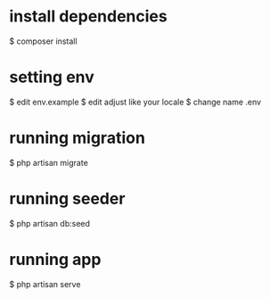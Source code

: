 # install dependencies
$ composer install

# setting env
$ edit env.example
$ edit adjust like your locale
$ change name .env

# running migration
$ php artisan migrate

# running seeder
$ php artisan db:seed

# running app
$ php artisan serve